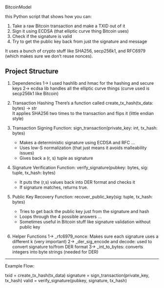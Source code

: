 BitcoinModel

this Python script that shows how you can:

1. Take a raw Bitcoin transaction and make a TXID out of it
2. Sign it using ECDSA (that elliptic curve thing Bitcoin uses)
3. Check if the signature is valid
4. Try to get the public key back from just the signature and message

It uses a bunch of crypto stuff like SHA256, secp256k1, and RFC6979 (which makes sure we don’t reuse nonces). 


Project Structure
-----------------------------------------------------------------------------------------------------------------------

1. Dependencies
   1-> I used hashlib and hmac for the hashing and secure keys
   2-> ecdsa lib handles all the elliptic curve things (curve used is secp256k1 like Bitcoin)

2. Transaction Hashing
   There’s a function called create_tx_hash(tx_data: bytes) -> str  
   It applies SHA256 two times to the transaction and flips it (little endian style)

3. Transaction Signing
   Function: sign_transaction(private_key: int, tx_hash: bytes)
   - Makes a deterministic signature using ECDSA and RFC ...
   - Uses low-S normalization (that just means it avoids malleability issues)
   - Gives back a (r, s) tuple as signature

4. Signature Verification
   Function: verify_signature(pubkey: bytes, sig: tuple, tx_hash: bytes)
   - It puts the (r,s) values back into DER format and checks it
   - If signature matches, returns true.

5. Public Key Recovery
   Function: recover_public_key(sig: tuple, tx_hash: bytes)
   - Tries to get back the public key just from the signature and hash
   - Loops through the 4 possible answers ...
   - Sometimes useful in Bitcoin stuff like signature validation without public key

6. Helper Functions
   1-> _rfc6979_nonce: Makes sure each signature uses a different k (very important)
   2-> _der_sig_encode and decode: used to convert signature to/from DER format
   3-> _int_to_bytes: converts integers into byte strings (needed for DER)

---

Example Flow:


txid = create_tx_hash(tx_data)
signature = sign_transaction(private_key, tx_hash)
valid = verify_signature(pubkey, signature, tx_hash)





